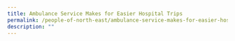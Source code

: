 ```yaml
---
title: Ambulance Service Makes for Easier Hospital Trips
permalink: /people-of-north-east/ambulance-service-makes-for-easier-hospital-trips
description: ""
---
```

